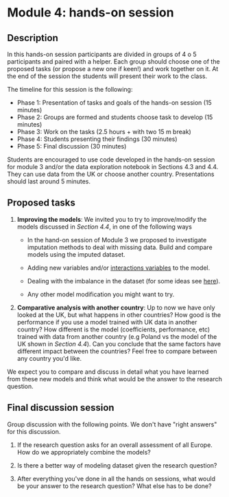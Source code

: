
# Module 4: hands-on session

## Description
In this hands-on session participants are divided in groups of 4 o 5 participants and paired with a helper. Each group should choose one of the proposed tasks (or propose a new one if keen!) and work together on it. At the end of the session the students will present their work to the class.

The timeline for this session is the following:

- Phase 1: Presentation of tasks and goals of the hands-on session (15 minutes)
- Phase 2: Groups are formed and students choose task to develop (15 minutes)
- Phase 3: Work on the tasks (2.5 hours + with two 15 m break)
- Phase 4: Students presenting their findings (30 minutes)
- Phase 5: Final discussion (30 minutes)

Students are encouraged to use code developed in the hands-on session for module 3 and/or the data exploration notebook in Sections 4.3 and 4.4. 
They can use data from the UK or choose another country. Presentations should last around 5 minutes.

## Proposed tasks

1. **Improving the models**: We invited you to try to improve/modify the models discussed in _Section 4.4_, in one of the following ways

    - In the hand-on session of Module 3 we proposed to investigate imputation methods to deal with missing data. Build and compare
    models using the imputed dataset. 
        
    - Adding new variables and/or [interactions variables](https://en.wikipedia.org/wiki/Interaction_(statistics))  to the model. 
    
    - Dealing with the imbalance in the dataset (for some ideas see [here](https://towardsdatascience.com/how-to-deal-with-imbalanced-data-34ab7db9b100)).  
    
    - Any other model modification you might want to try.

    
2. **Comparative analysis with another country**: Up to now we have only looked at the UK, but what happens in other countries?
How good is the performance if you use a model trained with UK data in another country? How different is the model (coefficients, performance, etc) trained with data from
   another country (e.g Poland vs the model of the UK shown in _Section 4.4_). Can you conclude that the same factors have different
   impact between the countries? Feel free to compare between any country you'd like.
   
    
We expect you to compare and discuss in detail what you have learned from these new models and think what would be the answer
to the research question. 

## Final discussion session

Group discussion with the following points. We don't have "right answers" for this discussion. 

1. If the research question asks for an overall assessment of all Europe. How do we appropriately combine the models?
   
2. Is there a better way of modeling dataset given the research question?
   
3. After everything you've done in all the hands on sessions, what would be your answer to
the research question? What else has to be done? 

